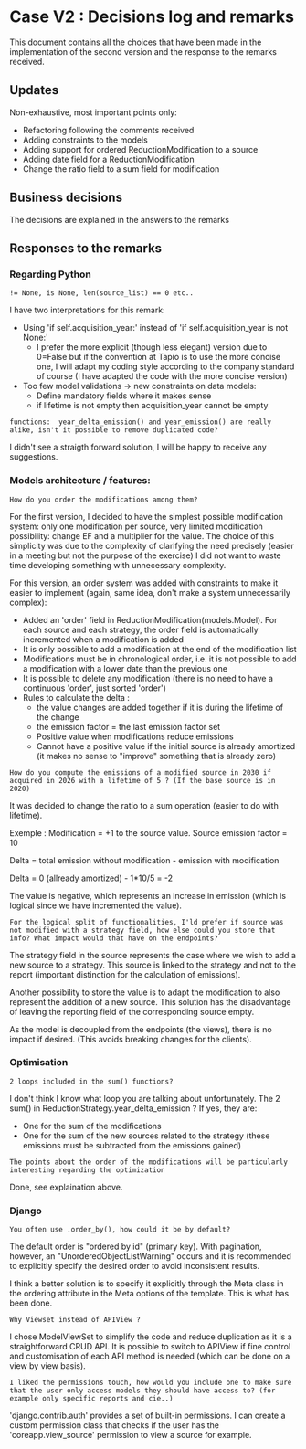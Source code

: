 # Case V2 : Decisions log and remarks

This document contains all the choices that have been made in the implementation of the second version and the response to the remarks received.


## Updates 
Non-exhaustive, most important points only:
* Refactoring following the comments received
* Adding constraints to the models
* Adding support for ordered ReductionModification to a source
* Adding date field for a ReductionModification
* Change the ratio field to a sum field for modification


## Business decisions

The decisions are explained in the answers to the remarks




## Responses to the remarks

### Regarding Python
```
!= None, is None, len(source_list) == 0 etc..
```
I have two interpretations for this remark:
* Using 'if self.acquisition_year:' instead of 'if self.acquisition_year is not None:' 
	* I prefer the more explicit (though less elegant) version due to 0=False but if the convention at Tapio is to use the more concise one, I will adapt my coding style according to the company standard of course (I have adapted the code with the more concise version)
* Too few model validations -> new constraints on data models:
	* Define mandatory fields where it makes sense 
	* if lifetime is not empty then acquisition_year cannot be empty


```
functions:  year_delta_emission() and year_emission() are really alike, isn't it possible to remove duplicated code?
```
I didn't see a straigth forward solution, I will be happy to receive any suggestions.

### Models architecture / features:
```
How do you order the modifications among them?
```
For the first version, I decided to have the simplest possible modification system: only one modification per source, very limited modification possibility: change EF and a multiplier for the value. The choice of this simplicity was due to the complexity of clarifying the need precisely (easier in a meeting but not the purpose of the exercise) I did not want to waste time developing something with unnecessary complexity.

For this version, an order system was added with constraints to make it easier to implement (again, same idea, don't make a system unnecessarily complex):
* Added an 'order' field in ReductionModification(models.Model). For each source and each strategy, the order field is automatically incremented when a modification is added
* It is only possible to add a modification at the end of the modification list 
* Modifications must be in chronological order, i.e. it is not possible to add a modification with a lower date than the previous one
* It is possible to delete any modification (there is no need to have a continuous 'order', just sorted 'order')
* Rules to calculate the delta :
	* the value changes are added together if it is during the lifetime of the change 
	* the emission factor = the last emission factor set
	* Positive value when modifications reduce emissions
	* Cannot have a positive value if the initial source is already amortized (it makes no sense to "improve" something that is already zero)

	
```
How do you compute the emissions of a modified source in 2030 if acquired in 2026 with a lifetime of 5 ? (If the base source is in 2020)
```
It was decided to change the ratio to a sum operation (easier to do with lifetime).

Exemple : Modification = +1 to the source value.
Source emission factor = 10

Delta = total emission without modification - emission with modification

Delta = 0 (allready amortized) - 1*10/5 = -2

The value is negative, which represents an increase in emission (which is logical since we have incremented the value).


```
For the logical split of functionalities, I'ld prefer if source was not modified with a strategy field, how else could you store that info? What impact would that have on the endpoints?
```
The strategy field in the source represents the case where we wish to add a new source to a strategy. This source is linked to the strategy and not to the report (important distinction for the calculation of emissions).

Another possibility to store the value is to adapt the modification to also represent the addition of a new source. This solution has the disadvantage of leaving the reporting field of the corresponding source empty.

As the model is decoupled from the endpoints (the views), there is no impact if desired. (This avoids breaking changes for the clients).


### Optimisation
```
2 loops included in the sum() functions?
```
I don't think I know what loop you are talking about unfortunately. The 2 sum() in ReductionStrategy.year_delta_emission ? If yes, they are:
* One for the sum of the modifications
* One for the sum of the new sources related to the strategy (these emissions must be subtracted from the emissions gained)

```
The points about the order of the modifications will be particularly interesting regarding the optimization
```
Done, see explaination above.

### Django
```
You often use .order_by(), how could it be by default?
```
The default order is "ordered by id" (primary key). With pagination, however, an "UnorderedObjectListWarning" occurs and it is recommended to explicitly specify the desired order to avoid inconsistent results.

I think a better solution is to specify it explicitly through the Meta class in the ordering attribute in the Meta options of the template. This is what has been done.


```
Why Viewset instead of APIView ?
```
I chose ModelViewSet to simplify the code and reduce duplication as it is a straightforward CRUD API.
It is possible to switch to APIView if fine control and customisation of each API method is needed (which can be done on a view by view basis).


```
I liked the permissions touch, how would you include one to make sure that the user only access models they should have access to? (for example only specific reports and cie..)
```
'django.contrib.auth' provides a set of built-in permissions.
I can create a custom permission class that checks if the user has the 'coreapp.view_source' permission to view a source for example.